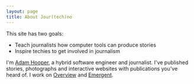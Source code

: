 ```yaml
---
layout: page
title: About Jour(tech)no
---
```


This site has two goals:

* Teach journalists how computer tools can produce stories
* Inspire techies to get involved in journalism

I'm [Adam Hooper](http://adamhooper.com), a hybrid software engineer and journalist. I've published stories, photographs and interactive websites with publications you've heard of. I work on [Overview](https://www.overviewproject.org) and [Emergent](http://www.emergent.info).
